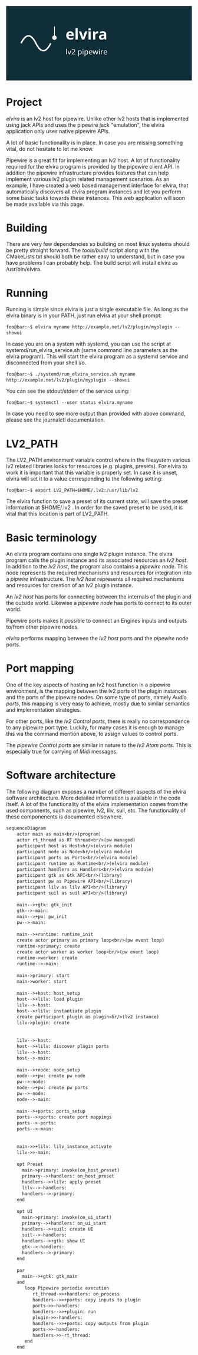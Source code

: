 <img src="./docs/img/elvira.svg">

# Project
*elvira* is an lv2 host for pipewire. Unlike other lv2 hosts that is implemented using jack APIs and uses the pipewire jack "emulation", the elvira application only uses native pipewire APIs.

A lot of basic functionality is in place.
In case you are missing something vital, do not hesitate to let me know.

Pipewire is a great fit for implementing an lv2 host.
A lot of functionality required for the elvira program is provided by the pipewire client API. In addition the pipewire infrastructure provides
features that can help implement various lv2 plugin related management scenarios. 
As an example, I have created a web based management interface for elvira, that automatically discovers all elvira program instances and let you perform some basic tasks towards these instances.
This web application will soon be made available via this page.

# Building
There are very few dependencies so building on most linux systems should be pretty straight forward.
The *tools/build* script along with the CMakeLists.txt should both be rather easy to understand, but in case you have problems I can probably help.
The build script will install elvira as /usr/bin/elvira.

# Running
Running is simple since elvira is just a single executable file. As long as the elvira binary is in your PATH, just run elvira at your shell prompt:
```console
foo@bar:~$ elvira myname http://example.net/lv2/plugin/myplugin --showui

```

In case you are on a system with systemd, you can use the script at systemd/run_elvira_service.sh (same command line parameters as the elvira program). This will start the elvira program as a
systemd service and disconnected from your shell i/o. 
```console
foo@bar:~$ ./systemd/run_elvira_service.sh myname http://example.net/lv2/plugin/myplugin --showui

```

You can see the stdout/stderr of the service using:
```console
foo@bar:~$ systemctl --user status elvira.myname

```

In case you need to see more output than provided with above command, please see the journalctl documentation.

# LV2_PATH
The LV2_PATH environment variable control where in the filesystem various lv2 related libraries looks for resources (e.g. plugins, presets). 
For elvira to work it is important that this variable is properly set. In case it is unset, elvira will set it to a value corresponding
to the following setting:
```console
foo@bar:~$ export LV2_PATH=$HOME/.lv2:/usr/lib/lv2

```

The elvira function to save a preset of its current state, will save the preset information at $HOME/.lv2 . 
In order for the saved preset to be used, it is vital that this location is part of LV2_PATH.

# Basic terminology
An elvira program contains one single lv2 plugin instance. The elvira program calls the plugin instance and its associated resources an *lv2 host*. In addition to the *lv2 host*, the program also contains a *pipewire node*.
This node represents the required mechanisms and resources for integration into a *pipwire* infrastructure.
The *lv2 host* represents all required mechanisms and resources for creation of an lv2 plugin instance.

An *lv2 host* has ports for connecting between the internals of the plugin and the outside world. Likewise a *pipewire node* has ports to connect to its outer world. 

Pipewire ports makes it possible to connect an Engines inputs and outputs to/from other pipewire nodes. 

*elvira* performs mapping between the *lv2 host* ports and the *pipewire* node ports.

# Port mapping
One of the key aspects of hosting an lv2 host function in a pipewire environment,
is the mapping between the lv2 ports of the plugin instances and the ports of the pipewire nodes.
On some type of ports, namely *Audio ports*, this mapping is very easy to achieve,
mostly due to similar semantics and implementation strategies. 

For other ports, like the *lv2 Control ports*, there is really no correspondence to any pipewire port type.
Luckily, for many cases it is enough to manage this via the command mention above, to assign values to control ports.

The *pipewire Control ports* are similar in nature to the *lv2 Atom ports*. This is especially true for carrying of *Midi* messages.

# Software architecture
The following diagram exposes a number of different aspects of the elvira software architecture. More detailed information is available in the code itself. A lot of the functionality of the elvira implementation comes from the used components, such as pipewire, lv2, lilv, suil, etc. The functionality of these componenents is documented elsewhere.

```mermaid
sequenceDiagram
    actor main as main<br/>(program)
    actor rt_thread as RT thread<br/>(pw managed)
    participant host as Host<br/>(elvira module)
    participant node as Node<br/>(elvira module)
    participant ports as Ports<br/>(elvira module)
    participant runtime as Runtime<br/>(elvira module)
    participant handlers as Handlers<br/>(elvira module)
    participant gtk as Gtk API<br/>(library)
    participant pw as Pipewire API<br/>(library)
    participant lilv as lilv API<br/>(library)
    participant suil as suil API<br/>(library)

    main-->+gtk: gtk_init
    gtk-->-main: 
    main-->+pw: pw_init
    pw-->-main: 

    main-->+runtime: runtime_init
    create actor primary as primary loop<br/>(pw event loop)
    runtime->primary: create
    create actor worker as worker loop<br/>(pw event loop)
    runtime->worker: create
    runtime-->-main: 
 
    main->primary: start
    main->worker: start

    main-->+host: host_setup
    host-->+lilv: load plugin
    lilv-->-host: 
    host-->+lilv: instantiate plugin
    create participant plugin as plugin<br/>(lv2 instance)
    lilv->plugin: create


    lilv-->-host: 
    host-->+lilv: discover plugin ports
    lilv-->-host: 
    host-->-main: 

    main-->+node: node_setup
    node-->+pw: create pw node
    pw-->-node: 
    node-->+pw: create pw ports
    pw-->-node: 
    node-->-main: 

    main-->+ports: ports_setup
    ports-->+ports: create port mappings
    ports-->-ports: 
    ports-->-main: 


    main->>+lilv: lilv_instance_activate
    lilv->>-main: 

    opt Preset
      main->primary: invoke(on_host_preset)
      primary-->+handlers: on_host_preset
      handlers-->+lilv: apply preset
      lilv-->-handlers: 
      handlers-->-primary: 
    end

    opt UI
      main->primary: invoke(on_ui_start)
      primary-->+handlers: on_ui_start
      handlers-->+suil: create UI
      suil-->-handlers: 
      handlers-->+gtk: show UI
      gtk-->-handlers: 
      handlers-->-primary: 
    end

    par
      main-->+gtk: gtk_main
    and
       loop Pipewire periodic execution
          rt_thread->>+handlers: on_process
          handlers-->>+ports: copy inputs to plugin
          ports->>-handlers:  
          handlers-->>+plugin: run
          plugin->>-handlers: 
          handlers-->>+ports: copy outputs from plugin
          ports->>-handlers: 
          handlers->>-rt_thread: 
       end
    end
```

